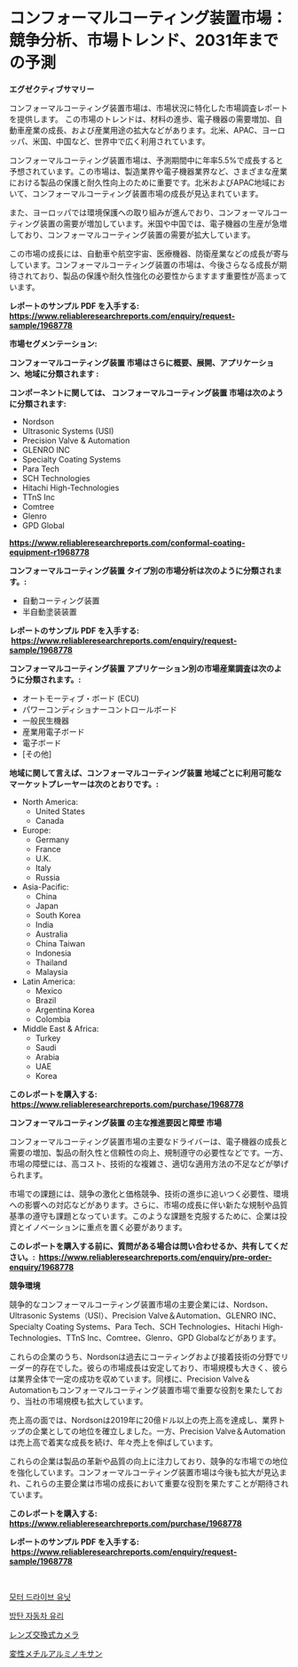 <p><h1>コンフォーマルコーティング装置市場：競争分析、市場トレンド、2031年までの予測</h1></p><p><strong>エグゼクティブサマリー</strong></p>
<p><p>コンフォーマルコーティング装置市場は、市場状況に特化した市場調査レポートを提供します。 この市場のトレンドは、材料の進歩、電子機器の需要増加、自動車産業の成長、および産業用途の拡大などがあります。北米、APAC、ヨーロッパ、米国、中国など、世界中で広く利用されています。</p><p>コンフォーマルコーティング装置市場は、予測期間中に年率5.5%で成長すると予想されています。この市場は、製造業界や電子機器業界など、さまざまな産業における製品の保護と耐久性向上のために重要です。北米およびAPAC地域において、コンフォーマルコーティング装置市場の成長が見込まれています。</p><p>また、ヨーロッパでは環境保護への取り組みが進んでおり、コンフォーマルコーティング装置の需要が増加しています。米国や中国では、電子機器の生産が急増しており、コンフォーマルコーティング装置の需要が拡大しています。</p><p>この市場の成長には、自動車や航空宇宙、医療機器、防衛産業などの成長が寄与しています。コンフォーマルコーティング装置の市場は、今後さらなる成長が期待されており、製品の保護や耐久性強化の必要性からますます重要性が高まっています。</p></p>
<p><strong>レポートのサンプル PDF を入手する: <a href="https://www.reliableresearchreports.com/enquiry/request-sample/1968778">https://www.reliableresearchreports.com/enquiry/request-sample/1968778</a></strong></p>
<p><strong>市場セグメンテーション:</strong></p>
<p><strong> コンフォーマルコーティング装置 市場はさらに概要、展開、アプリケーション、地域に分類されます :</strong></p>
<p><strong>コンポーネントに関しては、 コンフォーマルコーティング装置 市場は次のように分類されます: &nbsp;</strong></p>
<p><ul><li>Nordson</li><li>Ultrasonic Systems (USI)</li><li>Precision Valve & Automation</li><li>GLENRO INC</li><li>Specialty Coating Systems</li><li>Para Tech</li><li>SCH Technologies</li><li>Hitachi High-Technologies</li><li>TTnS Inc</li><li>Comtree</li><li>Glenro</li><li>GPD Global</li></ul></p>
<p><strong><a href="https://www.reliableresearchreports.com/conformal-coating-equipment-r1968778">https://www.reliableresearchreports.com/conformal-coating-equipment-r1968778</a></strong></p>
<p><strong> コンフォーマルコーティング装置 タイプ別の市場分析は次のように分類されます。:</strong></p>
<p><ul><li>自動コーティング装置</li><li>半自動塗装装置</li></ul></p>
<p><strong>レポートのサンプル PDF を入手する: &nbsp;<a href="https://www.reliableresearchreports.com/enquiry/request-sample/1968778">https://www.reliableresearchreports.com/enquiry/request-sample/1968778</a></strong></p>
<p><strong> コンフォーマルコーティング装置 アプリケーション別の市場産業調査は次のように分類されます。:</strong></p>
<p><ul><li>オートモーティブ・ボード (ECU)</li><li>パワーコンディショナーコントロールボード</li><li>一般民生機器</li><li>産業用電子ボード</li><li>電子ボード</li><li>[その他]</li></ul></p>
<p><strong>地域に関して言えば、コンフォーマルコーティング装置 地域ごとに利用可能なマーケットプレーヤーは次のとおりです。:</strong></p>
<p><ul>
    <li>
        North America:
        <ul>
            <li>United States</li>
            <li>Canada</li>
        </ul>
    </li>
    <li>
        Europe:
        <ul>
            <li>Germany</li>
            <li>France</li>
            <li>U.K.</li>
            <li>Italy</li>
            <li>Russia</li>
        </ul>
    </li>
    <li>
        Asia-Pacific:
        <ul>
            <li>China</li>
            <li>Japan</li>
            <li>South Korea</li>
            <li>India</li>
            <li>Australia</li>
            <li>China Taiwan</li>
            <li>Indonesia</li>
            <li>Thailand</li>
            <li>Malaysia</li>
        </ul>
    </li>
    <li>
        Latin America:
        <ul>
            <li>Mexico</li>
            <li>Brazil</li>
            <li>Argentina Korea</li>
            <li>Colombia</li>
        </ul>
    </li>
    <li>
        Middle East & Africa:
        <ul>
            <li>Turkey</li>
            <li>Saudi</li>
            <li>Arabia</li>
            <li>UAE</li>
            <li>Korea</li>
        </ul>
    </li>
    </ul></p>
<p><strong>このレポートを購入する: &nbsp;<a href="https://www.reliableresearchreports.com/purchase/1968778">https://www.reliableresearchreports.com/purchase/1968778</a></strong></p>
<p><strong>コンフォーマルコーティング装置 の主な推進要因と障壁 市場</strong></p>
<p><p>コンフォーマルコーティング装置市場の主要なドライバーは、電子機器の成長と需要の増加、製品の耐久性と信頼性の向上、規制遵守の必要性などです。一方、市場の障壁には、高コスト、技術的な複雑さ、適切な適用方法の不足などが挙げられます。</p><p>市場での課題には、競争の激化と価格競争、技術の進歩に追いつく必要性、環境への影響への対応などがあります。さらに、市場の成長に伴い新たな規制や品質基準の遵守も課題となっています。このような課題を克服するために、企業は投資とイノベーションに重点を置く必要があります。</p></p>
<p><strong>このレポートを購入する前に、質問がある場合は問い合わせるか、共有してください。:&nbsp; <a href="https://www.reliableresearchreports.com/enquiry/pre-order-enquiry/1968778">https://www.reliableresearchreports.com/enquiry/pre-order-enquiry/1968778</a></strong></p>
<p><strong>競争環境</strong></p>
<p><p>競争的なコンフォーマルコーティング装置市場の主要企業には、Nordson、Ultrasonic Systems（USI）、Precision Valve＆Automation、GLENRO INC、Specialty Coating Systems、Para Tech、SCH Technologies、Hitachi High-Technologies、TTnS Inc、Comtree、Glenro、GPD Globalなどがあります。</p><p>これらの企業のうち、Nordsonは過去にコーティングおよび接着技術の分野でリーダー的存在でした。彼らの市場成長は安定しており、市場規模も大きく、彼らは業界全体で一定の成功を収めています。同様に、Precision Valve＆Automationもコンフォーマルコーティング装置市場で重要な役割を果たしており、当社の市場規模も拡大しています。</p><p>売上高の面では、Nordsonは2019年に20億ドル以上の売上高を達成し、業界トップの企業としての地位を確立しました。一方、Precision Valve＆Automationは売上高で着実な成長を続け、年々売上を伸ばしています。</p><p>これらの企業は製品の革新や品質の向上に注力しており、競争的な市場での地位を強化しています。コンフォーマルコーティング装置市場は今後も拡大が見込まれ、これらの主要企業は市場の成長において重要な役割を果たすことが期待されています。</p></p>
<p><strong>このレポートを購入する: &nbsp; <a href="https://www.reliableresearchreports.com/purchase/1968778">https://www.reliableresearchreports.com/purchase/1968778</a></strong></p>
<p><strong>レポートのサンプル PDF を入手する: &nbsp;<a href="https://www.reliableresearchreports.com/enquiry/request-sample/1968778">https://www.reliableresearchreports.com/enquiry/request-sample/1968778</a></strong><strong></strong></p>
<p>&nbsp;</p>
<p><p><a href="https://medium.com/@everettilkinson56562023/%EB%AA%A8%ED%84%B0-%EB%8F%99%EB%A0%A5-%EC%9C%A0%EB%8B%9B-%EC%8B%9C%EC%9E%A5-%EC%8B%9C%EC%9E%A5-%EC%A0%90%EC%9C%A0%EC%9C%A8-%EC%8B%9C%EC%9E%A5-%EB%8F%99%ED%96%A5-%EB%B0%8F-%EB%AF%B8%EB%9E%98-%EC%84%B1%EC%9E%A5-%ED%83%90%EC%83%89-21243b2f774a">모터 드라이브 유닛</a></p><p><a href="https://medium.com/@gummibear5656757/%EC%B4%9D%EC%95%8C-%EB%B0%A9%ED%98%B8-%EC%9E%90%EB%8F%99%EC%B0%A8-%EC%9C%A0%EB%A6%AC-%EC%8B%9C%EC%9E%A5-%EC%A0%90%EC%9C%A0%EC%9C%A8-%EC%A7%84%ED%99%94-%EB%B0%8F-%EC%8B%9C%EC%9E%A5-%EC%84%B1%EC%9E%A5-%ED%8A%B8%EB%A0%8C%EB%93%9C-2024%EB%85%84-2031%EB%85%84-fef8f29a3b61">방탄 자동차 유리</a></p><p><a href="https://medium.com/@desekay3566/%E4%BA%A4%E6%8F%9B%E3%83%AC%E3%83%B3%E3%82%BA%E3%82%AB%E3%83%A1%E3%83%A9%E5%B8%82%E5%A0%B4%E3%81%AE%E8%A6%8F%E6%A8%A1%E3%81%A8%E5%B8%82%E5%A0%B4%E5%8B%95%E5%90%91-%E5%AE%8C%E5%85%A8%E3%81%AA%E6%A5%AD%E7%95%8C%E6%A6%82%E8%A6%81-2024%E5%B9%B4%E3%81%8B%E3%82%892031%E5%B9%B4%E3%81%BE%E3%81%A7-e919fd653389">レンズ交換式カメラ</a></p><p><a href="https://medium.com/@marcosoenrt565736/%E5%A4%89%E6%9B%B4%E3%81%95%E3%82%8C%E3%81%9F%E3%83%A1%E3%83%81%E3%83%AB%E3%82%A2%E3%83%AB%E3%82%A6%E3%83%9F%E3%83%8E%E3%82%AD%E3%82%B5%E3%83%B3%E5%B8%82%E5%A0%B4%E8%AA%BF%E6%9F%BB%E3%83%AC%E3%83%9D%E3%83%BC%E3%83%88-%E3%81%9D%E3%81%AE%E6%AD%B4%E5%8F%B2%E3%81%A8%E4%BA%88%E6%B8%AC-2024%E5%B9%B4%E3%81%8B%E3%82%892031%E5%B9%B4%E3%81%BE%E3%81%A7-ea0a0c7f6d6e">変性メチルアルミノキサン</a></p></p>
